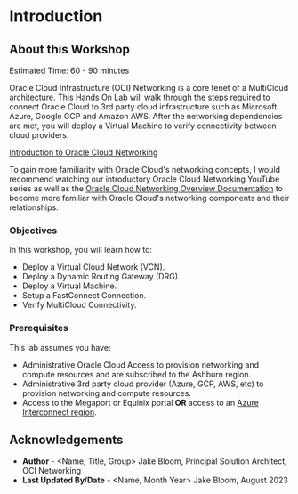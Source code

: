 # Introduction

## About this Workshop

Estimated Time: 60 - 90 minutes

Oracle Cloud Infrastructure (OCI) Networking is a core tenet of a MultiCloud architecture. This Hands On Lab will walk through the steps required to connect Oracle Cloud to 3rd party cloud infrastructure such as Microsoft Azure, Google GCP and Amazon AWS. After the networking dependencies are met, you will deploy a Virtual Machine to verify connectivity between cloud providers.

[Introduction to Oracle Cloud Networking](youtube:mIYSgeX5FkM:medium)

To gain more familiarity with Oracle Cloud's networking concepts, I would recommend watching our introductory Oracle Cloud Networking YouTube series as well as the [Oracle Cloud Networking Overview Documentation](https://docs.cloud.oracle.com/iaas/Content/Network/Concepts/overview.htm) to become more familiar with Oracle Cloud's networking components and their relationships.

### Objectives

In this workshop, you will learn how to:

* Deploy a Virtual Cloud Network (VCN).
* Deploy a Dynamic Routing Gateway (DRG).
* Deploy a Virtual Machine.
* Setup a FastConnect Connection.
* Verify MultiCloud Connectivity.

### Prerequisites

This lab assumes you have:

* Administrative Oracle Cloud Access to provision networking and compute resources and are subscribed to the Ashburn region.
* Administrative 3rd party cloud provider (Azure, GCP, AWS, etc) to provision networking and compute resources.
* Access to the Megaport or Equinix portal **OR** access to an [Azure Interconnect region](https://learn.microsoft.com/en-us/azure/virtual-machines/workloads/oracle/oracle-oci-overview#region-availability).

## Acknowledgements

* **Author** - <Name, Title, Group> Jake Bloom, Principal Solution Architect, OCI Networking
* **Last Updated By/Date** - <Name, Month Year> Jake Bloom, August 2023
